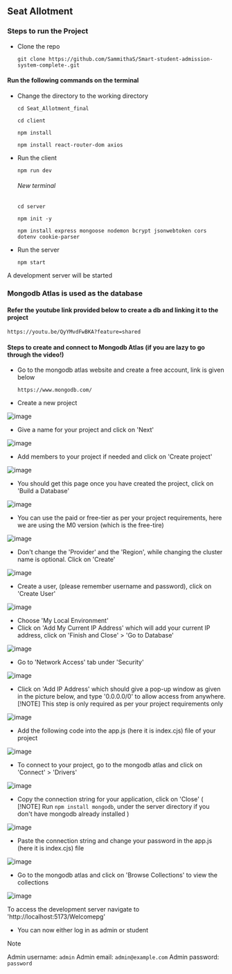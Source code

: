 ## Seat Allotment

### Steps to run the Project

- Clone the repo
  ```
  git clone https://github.com/SammithaS/Smart-student-admission-system-complete-.git
  ```
#### Run the following commands on the terminal

- Change the directory to the working directory

  ```
  cd Seat_Allotment_final
  ```

  ```
  cd client
  ```

  ```
  npm install
  ```

  ```
  npm install react-router-dom axios
  ```

- Run the client
  
  ```
  npm run dev
  ```

  ###### New terminal

  ```
  cd server
  ```

  ```
  npm init -y
  ```

  ```
  npm install express mongoose nodemon bcrypt jsonwebtoken cors dotenv cookie-parser
  ```
  
- Run the server
  
  ```
  npm start
  ```
A development server will be started

### Mongodb Atlas is used as the database
#### Refer the youtube link provided below to create a db and linking it to the project

  ```
  https://youtu.be/QyYMvdFwBKA?feature=shared
  ```

#### Steps to create and connect to Mongodb Atlas (if you are lazy to go through the video!)

- Go to the mongodb atlas website and create a free account, link is given below

  ```
  https://www.mongodb.com/
  ```

- Create a new project

![image](https://github.com/Final-Year-Project-Team-3-CSE/Seat_Allotment_final/assets/97212540/a1a8643d-fa35-4a47-a2dd-856b2393e90e)

- Give a name for your project and click on 'Next'

![image](https://github.com/Final-Year-Project-Team-3-CSE/Seat_Allotment_final/assets/97212540/ccab432d-36ad-4871-8f29-d7c8816f3e0f)

- Add members to your project if needed and click on 'Create project'

![image](https://github.com/Final-Year-Project-Team-3-CSE/Seat_Allotment_final/assets/97212540/54aecb56-dbbe-4232-a521-349e42932c31)

- You should get this page once you have created the project, click on 'Build a Database'

![image](https://github.com/Final-Year-Project-Team-3-CSE/Seat_Allotment_final/assets/97212540/a3eb679a-7653-4504-9a16-fb0a33d2fb4d)

- You can use the paid or free-tier as per your project requirements, here we are using the M0 version (which is the free-tire)

![image](https://github.com/Final-Year-Project-Team-3-CSE/Seat_Allotment_final/assets/97212540/ccaf2d9b-b972-4d50-959b-c0dae0e101a3)

- Don't change the 'Provider' and the 'Region', while changing the cluster name is optional. Click on 'Create'

![image](https://github.com/Final-Year-Project-Team-3-CSE/Seat_Allotment_final/assets/97212540/236df540-2f67-41d7-bf9c-a5426c2c0b7f)

- Create a user, (please remember username and password), click on 'Create User' 

![image](https://github.com/Final-Year-Project-Team-3-CSE/Seat_Allotment_final/assets/97212540/761c6a23-9adb-4605-a796-a08d2e438b64)

- Choose 'My Local Environment'
- Click on 'Add My Current IP Address' which will add your current IP address, click on 'Finish and Close' > 'Go to Database'

![image](https://github.com/Final-Year-Project-Team-3-CSE/Seat_Allotment_final/assets/97212540/f20eadc1-9f32-4084-88e6-d530d741f196)

- Go to 'Network Access' tab under 'Security'

![image](https://github.com/Final-Year-Project-Team-3-CSE/Seat_Allotment_final/assets/97212540/a2f58a73-8378-4f5d-a0a9-0933bcd21e45)

- Click on 'Add IP Address' which should give a pop-up window as given in the picture below, and type '0.0.0.0/0' to allow access from anywhere. [!NOTE] This step is only required as per your project requirements only

![image](https://github.com/Final-Year-Project-Team-3-CSE/Seat_Allotment_final/assets/97212540/dbdd8638-c853-4813-8080-c9c0b92d684c)

- Add the following code into the app.js (here it is index.cjs) file of your project

![image](https://github.com/Final-Year-Project-Team-3-CSE/Seat_Allotment_final/assets/97212540/feadea67-9b38-4c5d-b696-51274b089cae)

- To connect to your project, go to the mongodb atlas and click on 'Connect' > 'Drivers'

![image](https://github.com/Final-Year-Project-Team-3-CSE/Seat_Allotment_final/assets/97212540/620c5966-d8ec-4321-b5a8-438ff344006d)

- Copy the connection string for your application, click on 'Close' ( [!NOTE] Run ```npm install mongodb```, under the server directory if you don't have mongodb already installed )

![image](https://github.com/Final-Year-Project-Team-3-CSE/Seat_Allotment_final/assets/97212540/7609d797-0238-41d8-8612-cb1281902c48)

- Paste the connection string and change your password in the app.js (here it is index.cjs) file

![image](https://github.com/Final-Year-Project-Team-3-CSE/Seat_Allotment_final/assets/97212540/3438383f-297f-47fb-9c34-6419b357e8a3)

- Go to the mongodb atlas and click on 'Browse Collections' to view the collections

![image](https://github.com/Final-Year-Project-Team-3-CSE/Seat_Allotment_final/assets/97212540/b4c5be74-2aff-4805-94a5-fcf2823ddb7c)

To access the development server navigate to 'http://localhost:5173/Welcomepg'

- You can now either log in as admin or student

> [!NOTE]
>
> Admin username: `admin`
> Admin email:  `admin@example.com`
> Admin password: `password`
>
